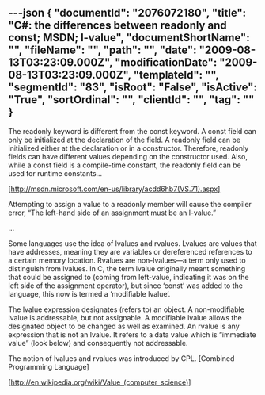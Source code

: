 ---json
{
  "documentId": "2076072180",
  "title": "C#: the differences between readonly and const; MSDN; l-value",
  "documentShortName": "",
  "fileName": "",
  "path": "",
  "date": "2009-08-13T03:23:09.000Z",
  "modificationDate": "2009-08-13T03:23:09.000Z",
  "templateId": "",
  "segmentId": "83",
  "isRoot": "False",
  "isActive": "True",
  "sortOrdinal": "",
  "clientId": "",
  "tag": ""
}
---

The readonly keyword is different from the  const keyword. A const field can only be initialized at the declaration of the field. A readonly field can be initialized either at the declaration or in a constructor. Therefore, readonly fields can have different values depending on the constructor used. Also, while a const field is a compile-time constant, the readonly field can be used for runtime constants…

[http://msdn.microsoft.com/en-us/library/acdd6hb7(VS.71).aspx]

Attempting to assign a value to a readonly member will cause the compiler error, “The left-hand side of an assignment must be an l-value.”

…

Some languages use the idea of lvalues and rvalues. Lvalues are values that have addresses, meaning they are variables or dereferenced references to a certain memory location. Rvalues are non-lvalues—a term only used to distinguish from lvalues. In C, the term lvalue originally meant something that could be assigned to (coming from left-value, indicating it was on the left side of the assignment operator), but since ‘const’ was added to the language, this now is termed a ‘modifiable lvalue’.

The lvalue expression designates (refers to) an object. A non-modifiable lvalue is addressable, but not assignable. A modifiable lvalue allows the designated object to be changed as well as examined. An rvalue is any expression that is not an lvalue. It refers to a data value which is “immediate value” (look below) and consequently not addressable.

The notion of lvalues and rvalues was introduced by CPL. [Combined Programming Language]

[http://en.wikipedia.org/wiki/Value_(computer_science)]
